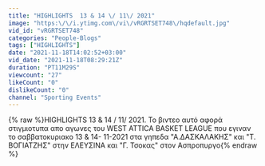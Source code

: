 ```yaml
---
title: "HIGHLIGHTS  13 & 14 \/ 11\/ 2021"
image: "https:\/\/i.ytimg.com\/vi\/vRGRTSET748\/hqdefault.jpg"
vid_id: "vRGRTSET748"
categories: "People-Blogs"
tags: ["HIGHLIGHTS"]
date: "2021-11-18T14:02:52+03:00"
vid_date: "2021-11-18T08:29:21Z"
duration: "PT11M29S"
viewcount: "27"
likeCount: "0"
dislikeCount: "0"
channel: "Sporting Events"
---
```

{% raw %}HIGHLIGHTS  13 &amp; 14 / 11/ 2021. Το βιντεο αυτό αφορά στιγμιοτυπα απο αγωνες του WEST ATTICA BASKET LEAGUE  που εγιναν το σαββατοκυριακο 13 &amp; 14- 11-2021 στα γηπεδα &quot;Α.ΔΑΣΚΑΛΑΚΗΣ&quot; και &quot;Τ. ΒΟΓΙΑΤΖΗΣ&quot; στην ΕΛΕΥΣΙΝΑ  και  &quot;Γ. Τσοκας&quot; στον Ασπροπυργο{% endraw %}

